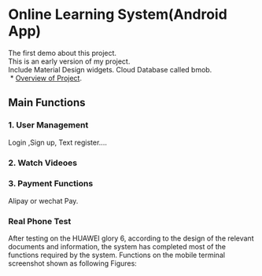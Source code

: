 # Online Learning System(Android App)
The first demo about this project.  
This is an early version of my project.  
Include Material Design widgets. Cloud Database called bmob.  
  * [Overview of Project](https://github.com/Kong96/OnlineLearningSystem/blob/master/Online%20Learning%20System.pptx).  
## Main Functions  
### 1. User Management  
Login ,Sign up, Text register....  
### 2. Watch Videoes  
### 3. Payment Functions  
Alipay or wechat Pay.  
### Real Phone Test  
  After testing on the HUAWEI glory 6, according to the design of the relevant documents and information, the system has completed most of the functions required by the system. Functions on the mobile terminal screenshot shown as following Figures:

